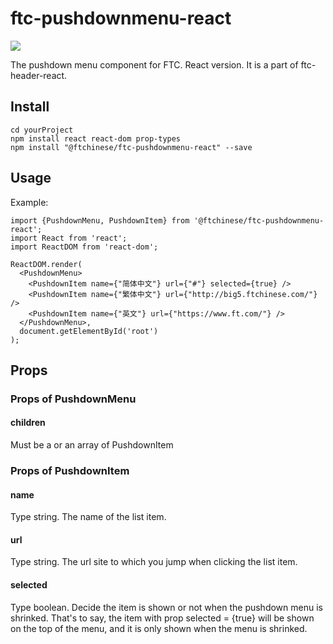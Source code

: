 # ftc-pushdownmenu-react
[![](https://travis-ci.org/wangyichen1064431086/ftc-login-react.svg?branch=master)](https://travis-ci.org/wangyichen1064431086/ftc-login-react)

<!-- MARKDOWN 插图基础格式： [![Alt text](图片链接)](点击图片后跳转链接) -->

The pushdown menu component for FTC. React version. It is a part of  ftc-header-react.

## Install
```
cd yourProject
npm install react react-dom prop-types
npm install "@ftchinese/ftc-pushdownmenu-react" --save 
```

## Usage
Example:
```
import {PushdownMenu, PushdownItem} from '@ftchinese/ftc-pushdownmenu-react';
import React from 'react';
import ReactDOM from 'react-dom';

ReactDOM.render(
  <PushdownMenu>
    <PushdownItem name={"简体中文"} url={"#"} selected={true} />
    <PushdownItem name={"繁体中文"} url={"http://big5.ftchinese.com/"} />
    <PushdownItem name={"英文"} url={"https://www.ft.com/"} />
  </PushdownMenu>,
  document.getElementById('root')
);
```

## Props
### Props of PushdownMenu
#### children
Must be a or an array of PushdownItem

###  Props of PushdownItem

#### name
Type string. The name of the list item.

#### url
Type string. The url site to which you jump when clicking the list item.


#### selected
Type boolean. Decide the item is shown or not when the pushdown menu is shrinked. That's to say, the item with prop selected = {true} will be shown on the top of the menu, and it is only shown when the menu is shrinked.